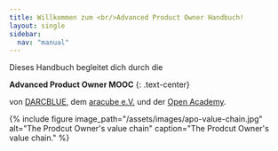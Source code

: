 ```yaml
---
title: Willkommen zum <br/>Advanced Product Owner Handbuch!
layout: single
sidebar:
  nav: "manual"
---
```


Dieses Handbuch begleitet dich durch die

**Advanced Product Owner MOOC**
{: .text-center}

von [DARCBLUE][1], dem [aracube e.V.][2] und der [Open Academy][3].

{% include figure image_path="/assets/images/apo-value-chain.jpg" alt="The Prodcut Owner's value chain" caption="The Prodcut Owner's value chain." %}

[1]:	https://www.darcblue.com/ "DARCBLUE"
[2]:	https://aracube.com/ "aracube e.V."
[3]:	https://open-academy.com/ "Open Academy"
